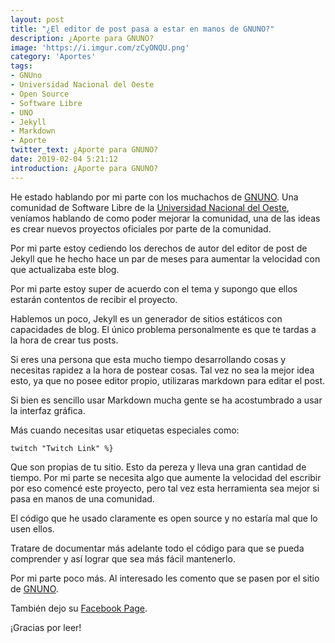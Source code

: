 ```yaml
---
layout: post
title: "¿El editor de post pasa a estar en manos de GNUNO?"
description: ¿Aporte para GNUNO?
image: 'https://i.imgur.com/zCyONQU.png'
category: 'Aportes'
tags: 
- GNUno
- Universidad Nacional del Oeste
- Open Source
- Software Libre
- UNO
- Jekyll
- Markdown
- Aporte
twitter_text: ¿Aporte para GNUNO?
date: 2019-02-04 5:21:12
introduction: ¿Aporte para GNUNO?
---
```


He estado hablando por mi parte con los muchachos de [GNUNO](http://www.gnuno.com.ar). Una comunidad de Software Libre de la [Universidad Nacional del Oeste](http://uno.edu.ar/), veníamos hablando de como poder mejorar la comunidad, una de las ideas es crear nuevos proyectos oficiales por parte de la comunidad. 

Por mi parte estoy cediendo los derechos de autor del editor de post de Jekyll que he hecho hace un par de meses para aumentar la velocidad con que actualizaba este blog.

Por mi parte estoy super de acuerdo con el tema y supongo que ellos estarán contentos de recibir el proyecto.

Hablemos un poco, Jekyll es un generador de sitios estáticos con capacidades de blog. El único problema personalmente es que te tardas a la hora de crear tus posts. 

Si eres una persona que esta mucho tiempo desarrollando cosas y necesitas rapidez a la hora de postear cosas. Tal vez no sea la mejor idea esto, ya que no posee editor propio, utilizaras markdown para editar el post.

Si bien es sencillo usar Markdown mucha gente se ha acostumbrado a usar la interfaz gráfica.

Más cuando necesitas usar etiquetas especiales como:

```
twitch "Twitch Link" %}
```

Que son propias de tu sitio. Esto da pereza y lleva una gran cantidad de tiempo. Por mi parte se necesita algo que aumente la velocidad del escribir por eso comencé este proyecto, pero tal vez esta herramienta sea mejor si pasa en manos de una comunidad.

El código que he usado claramente es open source y no estaría mal que lo usen ellos. 

Tratare de documentar más adelante todo el código para que se pueda comprender y así lograr que sea más fácil mantenerlo.

Por mi parte poco más. Al interesado les comento que se pasen por el sitio de [GNUNO](http://www.gnuno.com.ar).

También dejo su [Facebook Page](https://www.facebook.com/GNUno-1723569167913734/).

¡Gracias por leer!
